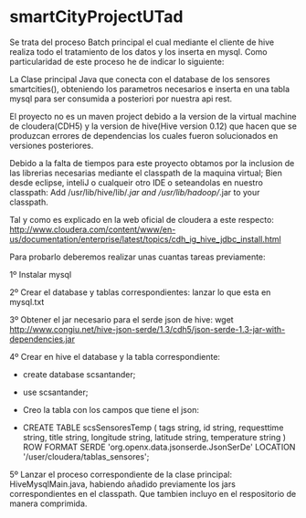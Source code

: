 # smartCityProjectUTad

Se trata del proceso Batch principal el cual mediante el cliente de hive realiza todo el tratamiento de los datos y los inserta en mysql.
Como particularidad de este proceso he de indicar lo siguiente:

La Clase principal Java que conecta con el database de los sensores smartcities(), obteniendo los parametros necesarios
e inserta en una tabla mysql para ser consumida a posteriori por nuestra api rest.

El proyecto no es un maven project debido a la version de la virtual machine de cloudera(CDH5) y la version de hive(Hive version 0.12)
que hacen que se produzcan errores de dependencias los cuales fueron solucionados en versiones posteriores.

Debido a la falta de tiempos para este proyecto obtamos por la inclusion de las librerias necesarias mediante el classpath de la maquina virtual;
Bien desde eclipse, inteliJ o cualqueir otro IDE o seteandolas en nuestro classpath:
Add /usr/lib/hive/lib/*.jar and /usr/lib/hadoop/*.jar to your classpath.

Tal y como es explicado en la web oficial de cloudera a este respecto:
http://www.cloudera.com/content/www/en-us/documentation/enterprise/latest/topics/cdh_ig_hive_jdbc_install.html

Para probarlo deberemos realizar unas cuantas tareas previamente:

1º Instalar mysql

2º Crear el database y tablas correspondientes: lanzar lo que esta en mysql.txt

3º Obtener el jar necesario para el serde json de hive:
wget http://www.congiu.net/hive-json-serde/1.3/cdh5/json-serde-1.3-jar-with-dependencies.jar

4º Crear en hive el database y la tabla correspondiente:
- create database scsantander;
- use scsantander;
- Creo la tabla con los campos que tiene el json:

- CREATE TABLE scsSensoresTemp (
 tags string,
 id string,
 requesttime string,
 title string,
 longitude string,
 latitude string,
 temperature string
 )
 ROW FORMAT SERDE 'org.openx.data.jsonserde.JsonSerDe'
 LOCATION '/user/cloudera/tablas_sensores';

5º Lanzar el proceso correspondiente de la clase principal: HiveMysqlMain.java, habiendo añadido previamente los jars correspondientes
 en el classpath. Que tambien incluyo en el respositorio de manera comprimida.
 
 
